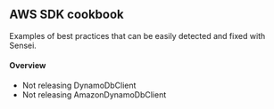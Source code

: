## AWS SDK cookbook 
Examples of best practices that can be easily detected and fixed with Sensei.

<h4>Overview</h4>
<ul>
<li>Not releasing DynamoDbClient</li>
<li>Not releasing AmazonDynamoDbClient</li>
</ul>